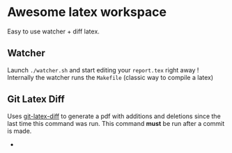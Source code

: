 Awesome latex workspace
===

Easy to use watcher + diff latex.

## Watcher

Launch `./watcher.sh` and start editing your `report.tex` right away !
Internally the watcher runs the `Makefile` (classic way to compile a latex)

## Git Latex Diff

Uses [git-latex-diff](https://gitlab.com/groups/git-latexdiff) to generate a pdf
with additions and deletions since the last time this command was run. This
command **must** be run after a commit is made.

-
